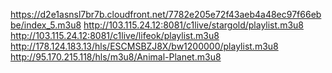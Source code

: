 https://d2e1asnsl7br7b.cloudfront.net/7782e205e72f43aeb4a48ec97f66ebbe/index_5.m3u8
http://103.115.24.12:8081/c1live/stargold/playlist.m3u8
http://103.115.24.12:8081/c1live/lifeok/playlist.m3u8
http://178.124.183.13/hls/ESCMSBZJ8X/bw1200000/playlist.m3u8   http://95.170.215.118/hls/m3u8/Animal-Planet.m3u8
